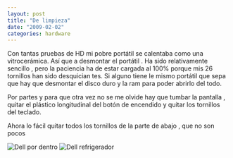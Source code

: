 ```yaml
---
layout: post
title: "De limpieza"
date: "2009-02-02"
categories: hardware
---
```


Con tantas pruebas de HD mi pobre portátil se calentaba como una vitrocerámica. Así que a desmontar el portátil . Ha sido relativamente sencillo , pero la paciencia ha de estar cargada al 100% porque mis 26 tornillos han sido desquician tes. Si alguno tiene le mismo portátil que sepa que hay que desmontar el disco duro y la ram para poder abrirlo del todo.

Por partes y para que otra vez no se me olvide hay que tumbar la pantalla , quitar el plástico longitudinal del botón de encendido y quitar los tornillos del teclado.

Ahora lo fácil quitar todos los tornillos de la parte de abajo , que no son pocos

![](https://farm4.static.flickr.com/3453/3246376269_15f2f0b256.jpg?v=0 "Dell por dentro") ![](https://farm4.static.flickr.com/3090/3246376271_2427793ac3.jpg?v=0 "Dell refrigerador")
